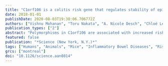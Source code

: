 ```yaml
---
title: "C1orf106 is a colitis risk gene that regulates stability of epithelial adherens junctions"
date: 2018-01-01
publishDate: 2020-08-03T19:38:06.706772Z
authors: ["Vishnu Mohanan", "Toru Nakata", "A. Nicole Desch", "Chloé Lévesque", "Angela Boroughs", "Gaelen Guzman", "Zhifang Cao", "Elizabeth Creasey", "Junmei Yao", "Gabrielle Boucher", "Guy Charron", "Atul K. Bhan", "Monica Schenone", "Steven A. Carr", "Hans-Christian Reinecker", "Mark J. Daly", "John D. Rioux", "Kara G. Lassen", "Ramnik J. Xavier"]
publication_types: ["2"]
abstract: "Polymorphisms in C1orf106 are associated with increased risk of inflammatory bowel disease (IBD). However, the function of C1orf106 and the consequences of disease-associated polymorphisms are unknown. Here we demonstrate that C1orf106 regulates adherens junction stability by regulating the degradation of cytohesin-1, a guanine nucleotide exchange factor that controls activation of ARF6. By limiting cytohesin-1-dependent ARF6 activation, C1orf106 stabilizes adherens junctions. Consistent with this model, C1orf106-/- mice exhibit defects in the intestinal epithelial cell barrier, a phenotype observed in IBD patients that confers increased susceptibility to intestinal pathogens. Furthermore, the IBD risk variant increases C1orf106 ubiquitination and turnover with consequent functional impairments. These findings delineate a mechanism by which a genetic polymorphism fine-tunes intestinal epithelial barrier integrity and elucidate a fundamental mechanism of cellular junctional control."
featured: false
publication: "*Science (New York, N.Y.)*"
tags: ["Humans", "Animals", "Mice", "Inflammatory Bowel Diseases", "Risk", "Intestinal Mucosa", "Polymorphism", "Genetic", "Adherens Junctions", "ADP-Ribosylation Factors", "Caco-2 Cells", "Guanine Nucleotide Exchange Factors", "HEK293 Cells", "Immunoprecipitation", "Mice", "Mutant Strains", "Phosphoproteins", "Proteolysis", "Ubiquitination"]
grcs: ["montreal"]
doi: "10.1126/science.aan0814"
---
```


